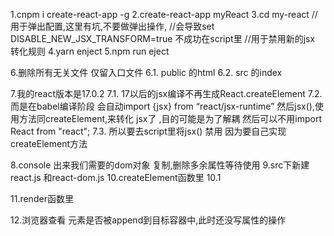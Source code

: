 1.cnpm i create-react-app -g
2.create-react-app myReact
3.cd my-react 
//用于弹出配置,这里有坑,不要做弹出操作,
//会导致set DISABLE_NEW_JSX_TRANSFORM=true 不成功在script里
//用于禁用新的jsx 转化规则
4.yarn enject
5.npm run eject

6.删除所有无关文件 仅留入口文件 
  6.1. public 的html
  6.2. src  的index 

7.我的react版本是17.0.2 
  7.1. 17以后的jsx编译不再生成React.createElement 
  7.2.  而是在babel编译阶段 会自动import {jsx} from “react/jsx-runtime” 然后jsx(),使用方法同createElement,来转化 jsx了 ,目的可能是为了解耦 然后可以不用import React from "react";
  7.3. 所以要去script里将jsx() 禁用 因为要自己实现 createElement方法

8.console 出来我们需要的dom对象 复制,删除多余属性等待使用 
9.src下新建react.js 和react-dom.js
10.createElement函数里
  10.1

11.render函数里

12.浏览器查看 元素是否被append到目标容器中,此时还没写属性的操作